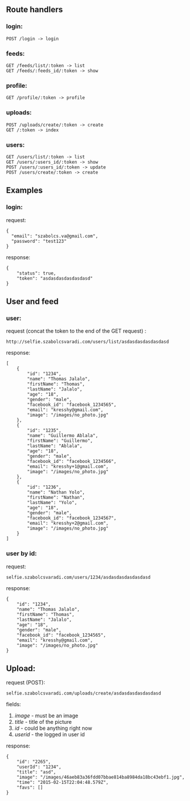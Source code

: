 ## Route handlers

### login:
  
    POST /login -> login

### feeds:
  
    GET /feeds/list/:token -> list
    GET /feeds/:feeds_id/:token -> show

### profile:
  
    GET /profile/:token -> profile

### uploads:
  
    POST /uploads/create/:token -> create
    GET /:token -> index

### users:
  
    GET /users/list/:token -> list
    GET /users/:users_id/:token -> show
    POST /users/:users_id/:token -> update
    POST /users/create/:token -> create
    
## Examples

### login:

request:

    {
      "email": "szabolcs.va@gmail.com",
      "password": "test123"
    }
    
response: 

    {
        "status": true,
        "token": "asdasdasdasdasdasd"
    }
    
## User and feed
### user:

request (concat the token to the end of the GET request) :

    http://selfie.szabolcsvaradi.com/users/list/asdasdasdasdasdasd

response:

    [
        {
            "id": "1234",
            "name": "Thomas Jalalo",
            "firstName": "Thomas",
            "lastName": "Jalalo",
            "age": "18",
            "gender": "male",
            "facebook_id": "facebook_1234565",
            "email": "kresshy@gmail.com",
            "image": "/images/no_photo.jpg"
        },
        {
            "id": "1235",
            "name": "Guillermo Ablala",
            "firstName": "Guillermo",
            "lastName": "Ablala",
            "age": "18",
            "gender": "male",
            "facebook_id": "facebook_1234566",
            "email": "kresshy+1@gmail.com",
            "image": "/images/no_photo.jpg"
        },
        {
            "id": "1236",
            "name": "Nathan Yolo",
            "firstName": "Nathan",
            "lastName": "Yolo",
            "age": "18",
            "gender": "male",
            "facebook_id": "facebook_1234567",
            "email": "kresshy+2@gmail.com",
            "image": "/images/no_photo.jpg"
        }
    ]
    
### user by id:

request:

    selfie.szabolcsvaradi.com/users/1234/asdasdasdasdasdasd

response:

    {
        "id": "1234",
        "name": "Thomas Jalalo",
        "firstName": "Thomas",
        "lastName": "Jalalo",
        "age": "18",
        "gender": "male",
        "facebook_id": "facebook_1234565",
        "email": "kresshy@gmail.com",
        "image": "/images/no_photo.jpg"
    }
    
## Upload:

request (POST):

    selfie.szabolcsvaradi.com/uploads/create/asdasdasdasdasdasd
    
fields:
1. _image_ - must be an image
2. _title_ - title of the picture
3. _id_ - could be anything right now
4. _userid_ - the logged in user id

response: 
    
    {
        "id": "2265",
        "userId": "1234",
        "title": "asd",
        "image": "/images/46aeb83a36fdd07bbae814ba8984da18bc43ebf1.jpg",
        "time": "2015-02-15T22:04:48.579Z",
        "favs": []
    }
    



    